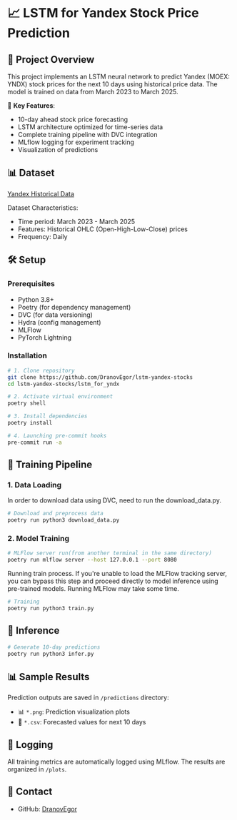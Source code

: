 # 📈 LSTM for Yandex Stock Price Prediction

## 📌 Project Overview

This project implements an LSTM neural network to predict Yandex (MOEX: YNDX) stock prices for the next 10 days using historical price data. The model is trained on data from March 2023 to March 2025.

🔹 **Key Features**:
- 10-day ahead stock price forecasting
- LSTM architecture optimized for time-series data
- Complete training pipeline with DVC integration
- MLflow logging for experiment tracking
- Visualization of predictions

## 📊 Dataset

[Yandex Historical Data](https://ru.investing.com/equities/yandex-historical-data?ysclid=m81ihsakju683720297)

Dataset Characteristics:
- Time period: March 2023 - March 2025
- Features: Historical OHLC (Open-High-Low-Close) prices
- Frequency: Daily

## 🛠️ Setup

### Prerequisites

- Python 3.8+
- Poetry (for dependency management)
- DVC (for data versioning)
- Hydra (config management)
- MLFlow
- PyTorch Lightning

### Installation

```bash
# 1. Clone repository
git clone https://github.com/DranovEgor/lstm-yandex-stocks
cd lstm-yandex-stocks/lstm_for_yndx

# 2. Activate virtual environment
poetry shell

# 3. Install dependencies
poetry install

# 4. Launching pre-commit hooks
pre-commit run -a
```

## 🚀 Training Pipeline

### 1. Data Loading

In order to download data using DVC, need to run the download_data.py.

```sh
# Download and preprocess data
poetry run python3 download_data.py
```

### 2. Model Training

```sh
# MLFlow server run(from another terminal in the same directory)
poetry run mlflow server --host 127.0.0.1 --port 8080
```

Running train process. If you're unable to load the MLFlow tracking server, you can bypass this step and proceed directly to model inference using pre-trained models. Running MLFlow may take some time.

```sh
# Training
poetry run python3 train.py
```

## 🔮 Inference



```sh
# Generate 10-day predictions
poetry run python3 infer.py
```


## 📊 Sample Results

Prediction outputs are saved in `/predictions` directory:
- 📊 `*.png`: Prediction visualization plots
- 📄 `*.csv`: Forecasted values for next 10 days


## 📝 Logging

All training metrics are automatically logged using MLflow. The results are organized in `/plots`.


## 📧 Contact

- GitHub: [DranovEgor](https://github.com/DranovEgor)
